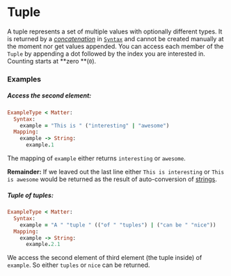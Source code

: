 # Tuple

A tuple represents a set of multiple values with optionally different types. It is returned by a [_concatenation_](//syntax/concatenation.md) in [`Syntax`](//syntax/README.md) and cannot be created manually at the moment nor get values appended. You can access each member of the `Tuple` by appending a dot followed by the index you are interested in. Counting starts at **zero **\(`0`\).

### Examples

##### **Access the second element:**

```ruby
ExampleType < Matter:
  Syntax:
    example = "This is " ("interesting" | "awesome")
  Mapping:
    example -> String:
      example.1
```

The mapping of `example` either returns `interesting` or `awesome`.

**Remainder:** If we leaved out the last line either `This is interesting` or `This is awesome` would be returned as the result of auto-conversion of [strings](/mapping/available-types.md).

##### **Tuple of tuples:**

```ruby
ExampleType < Matter:
  Syntax:
    example = "A " "tuple " (("of " "tuples") | ("can be " "nice"))
  Mapping:
    example -> String:
      example.2.1
```

We access the second element of third element \(the tuple inside\) of `example`. So either `tuples` or `nice` can be returned.

